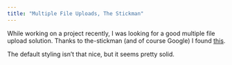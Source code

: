 ```yaml
---
title: "Multiple File Uploads, The Stickman"
---
```


While working on a project recently, I was looking for a good multiple file upload solution. Thanks to the-stickman (and of course Google) I found [this](http://the-stickman.com/files/mootools/multiupload/).

The default styling isn’t that nice, but it seems pretty solid.